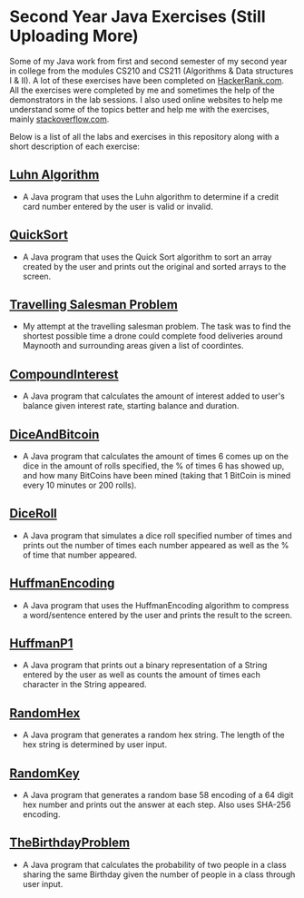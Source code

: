 # Second Year Java Exercises (Still Uploading More)
Some of my Java work from first and second semester of my second year in college from the modules CS210 and CS211 (Algorithms & Data structures I & II). A lot of these exercises have been completed on [HackerRank.com](https://www.hackerrank.com/). All the exercises were completed by me and sometimes the help of the demonstrators in the lab sessions. I also used online websites to help me understand some of the topics better and help me with the exercises, mainly [stackoverflow.com](stackoverflow.com).

Below is a list of all the labs and exercises in this repository along with a short description of each exercise:

## [Luhn Algorithm](https://github.com/ArturMK98/Second-Year-Java-Exercises/tree/master/Luhn%20Algorithm)
- A Java program that uses the Luhn algorithm to determine if a credit card number entered by the user is valid or invalid.

## [QuickSort](https://github.com/ArturMK98/Second-Year-Java-Exercises/tree/master/QuickSort)
- A Java program that uses the Quick Sort algorithm to sort an array created by the user and prints out the original and sorted arrays to the screen.

## [Travelling Salesman Problem](https://github.com/ArturMK98/Second-Year-Java-Exercises/tree/master/Travelling%20Salesman%20Problem)
- My attempt at the travelling salesman problem. The task was to find the shortest possible time a drone could complete food deliveries around Maynooth and surrounding areas given a list of coordintes.

## [CompoundInterest](https://github.com/ArturMK98/Second-Year-Java-Exercises/blob/master/CompoundInterest.java)
- A Java program that calculates the amount of interest added to user's balance given interest rate, starting balance and duration.

## [DiceAndBitcoin](https://github.com/ArturMK98/Second-Year-Java-Exercises/blob/master/DiceAndBitcoin.java)
- A Java program that calculates the amount of times 6 comes up on the dice in the amount of rolls specified, the % of times 6 has showed up, and how many BitCoins have been mined (taking that 1 BitCoin is mined every 10 minutes or 200 rolls).

## [DiceRoll](https://github.com/ArturMK98/Second-Year-Java-Exercises/blob/master/DiceRoll.java)
- A Java program that simulates a dice roll specified number of times and prints out the number of times each number appeared as well as the % of time that number appeared.

## [HuffmanEncoding](https://github.com/ArturMK98/Second-Year-Java-Exercises/blob/master/HuffmanEncoding.java)
- A Java program that uses the HuffmanEncoding algorithm to compress a word/sentence entered by the user and prints the result to the screen.

## [HuffmanP1](https://github.com/ArturMK98/Second-Year-Java-Exercises/blob/master/HuffmanP1.java)
- A Java program that prints out a binary representation of a String entered by the user as well as counts the amount of times each character in the String appeared.

## [RandomHex](https://github.com/ArturMK98/Second-Year-Java-Exercises/blob/master/RandomHex.java)
- A Java program that generates a random hex string. The length of the hex string is determined by user input.

## [RandomKey](https://github.com/ArturMK98/Second-Year-Java-Exercises/blob/master/RandomKey.java)
- A Java program that generates a random base 58 encoding of a 64 digit hex number and prints out the answer at each step. Also uses SHA-256 encoding.

## [TheBirthdayProblem](https://github.com/ArturMK98/Second-Year-Java-Exercises/blob/master/TheBirthdayProblem.java)
- A Java program that calculates the probability of two people in a class sharing the same Birthday given the number of people in a class through user input.
